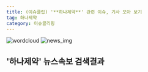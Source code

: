 ```yaml
---
title: (이슈클립) '**하나제약**' 관련 이슈, 기사 모아 보기
tag: 하나제약
category: 이슈클리핑
---
```

![wordcloud](https://s3.ap-northeast-2.amazonaws.com/lyrics101-wordcloud/2018-10-02-1538456816.png)
![news_img](https://user-images.githubusercontent.com/42597476/44507050-1206f400-a6e4-11e8-8d98-7ffbfebb353f.png)
## **'**하나제약**'** 뉴스속보 검색결과

